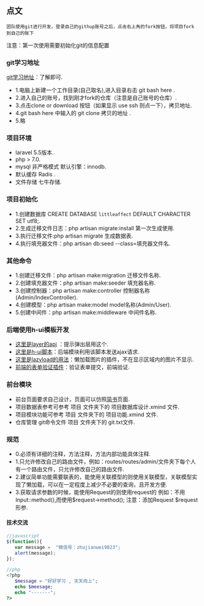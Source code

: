 ## 点文

    团队使用git进行开发，登录自己的githup账号之后，点击右上角的fork按钮，将项目fork 到自己的账下

注意：第一次使用需要初始化git的信息配置

### git学习地址
[git学习地址](https://www.liaoxuefeng.com/wiki/0013739516305929606dd18361248578c67b8067c8c017b000)：了解即可.

- 1.电脑上新建一个工作目录(自己取名),进入目录右击 git bash here .
- 2.进入自己的账号，找到刚才fork的仓库（注意是自己账号的仓库）.
- 3.点击clone or download 按钮（如果显示 use ssh 则点一下），拷贝地址.
- 4.git bash here 中输入的 git clone 拷贝的地址 .
- 5.略


### 项目环境
-  laravel 5.5版本.
-  php > 7.0.
-  mysql 非严格模式 默认引擎：innodb.
-  默认缓存 Radis .
-  文件存储 七牛存储.

### 项目初始化  
-  1.创建数据库 CREATE DATABASE `littleaffect` DEFAULT CHARACTER SET utf8;.
-  2.生成迁移文件日志：php artisan migrate:install  第一次生成使用.
-  3.执行迁移文件:php artisan migrate  生成数据表.
-  4.执行填充器文件：php artisan db:seed --class=填充器文件名.

### 其他命令
-  1.创建迁移文件：php artisan make:migration 迁移文件名称.
-  2.创建填充器文件：php artisan make:seeder  填充器名称.
-  3.创建控制器：php artisan make:controller  控制器名称(Admin/IndexController).
-  4.创建模型：php artisan make:model model名称(Admin/User).
-  5.创建中间件：php artisan make:middleware 中间件名称.


### 后端使用h-ui模板开发

- [这里是layer的api](http://layer.layui.com/) ：提示弹出层用这个.
- [这里是h-ui脚本](http://www.h-ui.net/lib/jQuery.form.js.shtml)：后端模块利用该脚本发送ajax请求.
- [这里是lazyload的用法](http://www.jq22.com/jquery-info390)：懒加载图片的插件，不在显示区域内的图片不显示.
- [前端的表单验证插件](http://www.runoob.com/jquery/jquery-plugin-validate.html)：验证表单提交，前端验证.

### 前台模块
- 前台页面要求自己设计，页面可以仿照[简书](https://www.jianshu.com/)页面.
- 项目数据表参考可参考 项目 文件夹下的 项目数据库设计.xmind 文件.
- 项目模块功能可参考 项目 文件夹下的 项目功能.xmind 文件.
- 仓库管理 git命令文件 项目 文件夹下的 git.txt文件.


### 规范
- 0.必须有详细的注释，方法注释，方法内部功能具体注释.
- 1.只允许修改自己的路由文件，例如：routes/routes/admin/文件夹下每个人有一个路由文件，只允许修改自己的路由文件.
- 2.建议简单功能需要联表的，能使用关联模型的则使用关联模型，关联模型实现了懒加载，可以在一定程度上减少不必要的查询，且开发方便.
- 3.获取请求参数的时候，能使用Request的则使用request的 例如：不用Input::method(),而使用$request->method(); 注意：添加Request $request 形参.

#### 技术交流

```javascript
//javascript
$(function(){
   var message =  "微信号：zhujianwei9823";
   alert(message);
});
```

```php
//php
<?php
   $message = "好好学习 , 天天向上";
   echo $meesage;
   echo "-------";
?>
```
